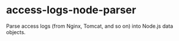 # access-logs-node-parser

Parse access logs (from Nginx, Tomcat, and so on) into Node.js data objects.
